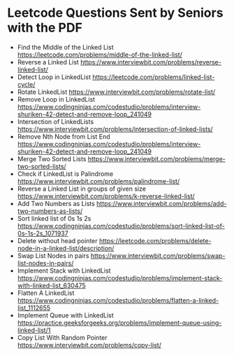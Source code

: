 <h1> Leetcode Questions Sent by Seniors with the PDF</h1>


- Find the Middle of the Linked List https://leetcode.com/problems/middle-of-the-linked-list/
- Reverse a Linked List https://www.interviewbit.com/problems/reverse-linked-list/
- Detect Loop in LinkedList https://leetcode.com/problems/linked-list-cycle/
- Rotate LinkedList https://www.interviewbit.com/problems/rotate-list/
- Remove Loop in LinkedList https://www.codingninjas.com/codestudio/problems/interview-shuriken-42-detect-and-remove-loop_241049
- Intersection of LinkedLists https://www.interviewbit.com/problems/intersection-of-linked-lists/
- Remove Nth Node from List End https://www.codingninjas.com/codestudio/problems/interview-shuriken-42-detect-and-remove-loop_241049
- Merge Two Sorted Lists https://www.interviewbit.com/problems/merge-two-sorted-lists/
- Check if LinkedList is Palindrome https://www.interviewbit.com/problems/palindrome-list/
- Reverse a Linked List in groups of given size https://www.interviewbit.com/problems/k-reverse-linked-list/
- Add Two Numbers as Lists https://www.interviewbit.com/problems/add-two-numbers-as-lists/
- Sort linked list of 0s 1s 2s https://www.codingninjas.com/codestudio/problems/sort-linked-list-of-0s-1s-2s_1071937
- Delete without head pointer https://leetcode.com/problems/delete-node-in-a-linked-list/description/
- Swap List Nodes in pairs https://www.interviewbit.com/problems/swap-list-nodes-in-pairs/
- Implement Stack with LinkedList https://www.codingninjas.com/codestudio/problems/implement-stack-with-linked-list_630475
- Flatten A LinkedList https://www.codingninjas.com/codestudio/problems/flatten-a-linked-list_1112655
- Implement Queue with LinkedList https://practice.geeksforgeeks.org/problems/implement-queue-using-linked-list/1
- Copy List With Random Pointer https://www.interviewbit.com/problems/copy-list/ 
